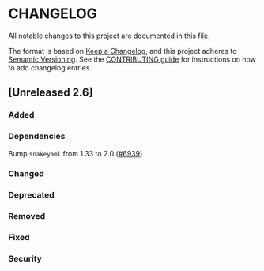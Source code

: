 # CHANGELOG
All notable changes to this project are documented in this file.

The format is based on [Keep a Changelog](https://keepachangelog.com/en/1.0.0/), and this project adheres to [Semantic Versioning](https://semver.org/spec/v2.0.0.html). See the [CONTRIBUTING guide](./CONTRIBUTING.md#Changelog) for instructions on how to add changelog entries.

## [Unreleased 2.6]
### Added

### Dependencies
Bump `snakeyaml` from 1.33 to 2.0 ([#6939](https://github.com/opensearch-project/OpenSearch/pull/6939))

### Changed

### Deprecated

### Removed

### Fixed

### Security

[Unreleased 2.x]: https://github.com/opensearch-project/OpenSearch/compare/2.5...2.x
